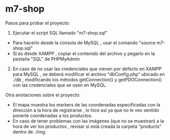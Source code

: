 # m7-shop

Pasos para probar el proyecto:

1. Ejecutar el script SQL llamado "m7-shop.sql"

  - Para hacerlo desde la consola de MySQL , usar el comando "source m7-shop.sql"
  - Si es desde XAMPP , copiar el contenido del archivo y pegarlo en la pestaña "SQL" de PHPMyAdmin
  
2. En caso de no usar las credenciales que vienen por defecto en XAMPP para MySQL , se deberá modificar el archivo "dbConfig.php" ubicado en ./db , modificando los métodos
   getConnection() y getPDOConnection() con las credenciales que se usen en MySQL.
   

Otra anotaciones sobre el proyecto:

 - El mapa muestra los markers de las coordenadas especificadas con la dirección a la hora de registrarse , lo hice así ya que no le veo sentido ponerle coordenadas a los productos.
 - En caso de tener problemas con las imágenes (que no se muestran) a la hora de ver los productos , revisar si está creada la carpeta "products" dentro de ./img.
